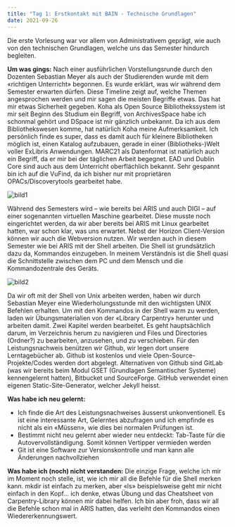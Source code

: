```yaml
---
title: "Tag 1: Erstkontakt mit BAIN - Technische Grundlagen"
date: 2021-09-26
---
```


Die erste Vorlesung war vor allem von Administrativem geprägt, wie auch von den technischen Grundlagen, welche uns das Semester hindurch begleiten.


**Um was gings:**
Nach einer ausführlichen Vorstellungsrunde durch den Dozenten Sebastian Meyer als auch der Studierenden wurde mit dem «richtigen Unterricht» begonnen. Es wurde erklärt, was wir während dem Semester erwarten dürfen. Diese Timeline zeigt auf, welche Themen angesprochen werden und mir sagen die meisten Begriffe etwas. Das hat mir etwas Sicherheit gegeben. Koha als Open Source Bibliothekssystem ist mir seit Beginn des Studium ein Begriff, von ArchivesSpace habe ich schonmal gehört und DSpace ist mir gänzlich unbekannt. Da ich aus dem Bibliothekswesen komme, hat natürlich Koha meine Aufmerksamkeit. Ich persönlich finde es super, dass es damit auch für kleinere Bibliotheken möglich ist, einen Katalog aufzubauen, gerade in einer (Bibliotheks-)Welt voller ExLibris Anwendungen. MARC21 als Datenformat ist natürlich auch ein Begriff, da er mir bei der täglichen Arbeit begegnet. EAD und Dublin Core sind auch aus dem Unterricht oberflächlich bekannt. Sehr gespannt bin ich auf die VuFind, da ich bisher nur mit proprietären OPACs/Discoverytools gearbeitet habe. 

![bild1](https://user-images.githubusercontent.com/91015615/134820410-4db4daec-01bc-4b98-8191-45ccc45644f0.png)

Während des Semesters wird – wie bereits bei ARIS und auch DIGI – auf einer sogenannten virtuellen Maschine gearbeitet. Diese musste noch eingerichtet werden, da wir aber bereits bei ARIS mit Linux gearbeitet hatten, war schon klar, was uns erwartet. Nebst der Horizon Client-Version können wir auch die Webversion nutzen. Wir werden auch in diesem Semester wie bei ARIS mit der Shell arbeiten.
Die Shell ist grundsätzlich dazu da, Kommandos einzugeben. In meinem Verständnis ist die Shell quasi die Schnittstelle zwischen dem PC und dem Mensch und die Kommandozentrale des Geräts. 

![bild2](https://user-images.githubusercontent.com/91015615/134820409-508f8ef7-8a11-4e7d-b6e2-0e33bc5799b5.png)

Da wir oft mit der Shell von Unix arbeiten werden, haben wir durch Sebastian Meyer eine Wiederholungsstunde mit den wichtigsten UNIX Befehlen erhalten. Um mit den Kommandos in der Shell warm zu werden, laden wir Übungsmaterialien von der «Library Carpentry» herunter und arbeiten damit. Zwei Kapitel werden bearbeitet. Es geht hauptsächlich darum, im Verzeichnis herum zu navigieren und Files und Directories (Ordner?) zu bearbeiten, anzusehen, und zu verschieben. 
Für den Leistungsnachweis benützen wir Github, wir legen dort unsere Lerntagebücher ab. Github ist kostenlos und viele Open-Source-Projekte/Codes werden dort abgelegt. Alternativen von Github sind GitLab (was wir bereits beim Modul GSET (Grundlagen Semantischer Systeme) kennengelernt hatten), Bitbucket und SourceForge. GitHub verwendet einen eigenen Static-Site-Generator, welcher Jekyll heisst.

**Was habe ich neu gelernt:**
-	Ich finde die Art des Leistungsnachweises äusserst unkonventionell. Es ist eine interessante Art, Gelerntes abzufragen und ich empfinde es nicht als ein «Müssen», wie dies bei normalen Prüfungen ist. 
-	Bestimmt nicht neu gelernt aber wieder neu entdeckt: Tab-Taste für die Autovervollständigung. Somit können Vertipper vermieden werden
-	Git ist eine Software zur Versionskontrolle und man kann alle Änderungen nachvollziehen

**Was habe ich (noch) nicht verstanden:**
Die einzige Frage, welche ich mir im Moment noch stelle, ist, wie ich mir all die Befehle für die Shell merken kann. mkdir ist einfach zu merken, aber «ls» beispielsweise geht mir nicht einfach in den Kopf… ich denke, etwas Übung und das Cheatsheet von Carpentry-Library können mir dabei helfen. Ich bin aber froh, dass wir all die Befehle schon mal in ARIS hatten, das verleiht den Kommandos einen Wiedererkennungswert.



